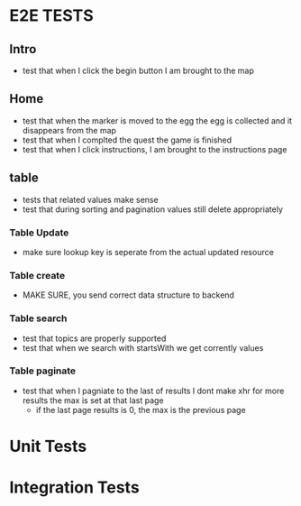 # E2E TESTS

## Intro
* test that when I click the begin button I am brought to the map

## Home
* test that when the marker is moved to the egg the egg is collected and it disappears from the map
* test that when I complted the quest the game is finished
* test that when I click instructions, I am brought to the instructions page

## table
* tests that related values make sense
* test that during sorting and pagination values still delete appropriately

### Table Update
* make sure lookup key is seperate from the actual updated resource

### Table create
* MAKE SURE, you send correct data structure to backend


### Table search
* test that topics are properly supported
* test that when we search with startsWith we get corrently values

### Table paginate
* test that when I pagniate to the last of results I dont make xhr for more results the max is set at that last page
    * if the last page results is 0, the max is the previous page

# Unit Tests

# Integration Tests

